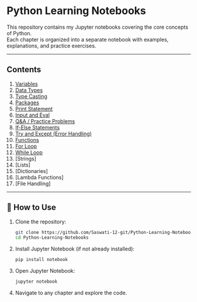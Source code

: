 # Python Learning Notebooks  

This repository contains my Jupyter notebooks covering the core concepts of Python.  
Each chapter is organized into a separate notebook with examples, explanations, and practice exercises.  

---

## Contents  

1. [Variables](python_seesion_1_variables.ipynb)  
2. [Data Types](python_session_2_Datatypes.ipynb)  
3. [Type Casting](python_session_3_Typecasting.ipynb)
4. [Packages](python_session_3_Typecasting.ipynb)
5. [Print Statement](python_session_5_Print.ipynb)  
6. [Input and Eval](python_session_6_input_eval.ipynb)  
7. [Q&A / Practice Problems](python_session_7_Q_&_A.ipynb) 
8. [If-Else Statements](python_session_8_if-else.ipynb)
9. [Try and Except (Error Handling)](python_session_9try_and_except.ipynb)
10. [Functions](python_session_10_function.ipynb) 
11. [For Loop](python_session_11_for_loop.ipynb)  
12. [While Loop](python_session_12_whileloop.ipynb)
13. [Strings]  
14. [Lists]  
15. [Dictionaries]  
16. [Lambda Functions] 
17. [File Handling]

---

## 🚀 How to Use  

1. Clone the repository:  
   ```bash
   git clone https://github.com/Saswati-12-git/Python-Learning-Notebooks.git
   cd Python-Learning-Notebooks
2. Install Jupyter Notebook (if not already installed):
   ```bash
   pip install notebook
3. Open Jupyter Notebook:
   ```bash
   jupyter notebook
4. Navigate to any chapter and explore the code.
